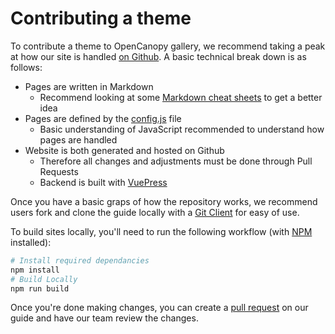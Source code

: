 # Contributing a theme

To contribute a theme to OpenCanopy gallery, we recommend taking a peak at how our site is handled [on Github](https://github.com/dortania/OpenCanopy-Gallery). A basic technical break down is as follows:

* Pages are written in Markdown
  * Recommend looking at some [Markdown cheat sheets](https://guides.github.com/pdfs/markdown-cheatsheet-online.pdf) to get a better idea
* Pages are defined by the [config.js](https://github.com/dortania/OpenCanopy-Gallery/blob/main/.vuepress/config.js) file
  * Basic understanding of JavaScript recommended to understand how pages are handled
* Website is both generated and hosted on Github
  * Therefore all changes and adjustments must be done through Pull Requests
  * Backend is built with [VuePress](https://vuepress.vuejs.org)

Once you have a basic graps of how the repository works, we recommend users fork and clone the guide locally with a [Git Client](https://desktop.github.com) for easy of use.

To build sites locally, you'll need to run the following workflow (with [NPM](https://www.npmjs.com) installed):

```sh
# Install required dependancies
npm install
# Build Locally
npm run build
```

Once you're done making changes, you can create a [pull request](https://docs.github.com/en/github/collaborating-with-issues-and-pull-requests/proposing-changes-to-your-work-with-pull-requests/creating-a-pull-request-from-a-fork) on our guide and have our team review the changes.
